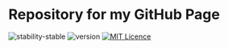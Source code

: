 # Repository for my GitHub Page

![stability-stable](https://img.shields.io/badge/stability-stable-green.svg)
![version](https://img.shields.io/badge/release-1.0.0-orange)
[![MIT Licence](https://badges.frapsoft.com/os/mit/mit.svg?v=103)](https://opensource.org/licenses/mit-license.php)